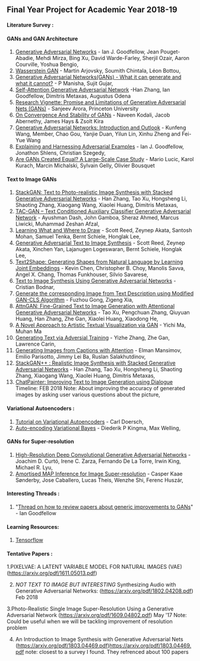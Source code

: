 ## Final Year Project for Academic Year 2018-19

#### Literature Survey :

  #### GANs and GAN Architecture

1. [Generative Adversarial Networks](https://arxiv.org/abs/1406.2661) - Ian J. Goodfellow, Jean Pouget-Abadie, Mehdi Mirza, Bing Xu, David Warde-Farley, Sherjil Ozair, Aaron Courville, Yoshua Bengio,
2. [Wasserstein GAN](https://arxiv.org/abs/1701.07875) - Martin Arjovsky, Soumith Chintala, Léon Bottou,
3. [Generative Adversarial Networks(GANs) - What it can generate and what it cannot?](https://arxiv.org/pdf/1804.00140.pdf) - P Manisha, Sujit Gujar,
4. [Self-Attention Generative Adversarial Network](https://arxiv.org/pdf/1805.08318.pdf) -Han Zhang, Ian Goodfellow, Dimitris Metaxas, Augustus Odena
5. [Research Vignette: Promise and Limitations of Generative Adversarial Nets (GANs)](https://simons.berkeley.edu/news/research-vignette-promise-and-limitations-generative-adversarial-nets-gans) - Sanjeev Arora, Princeton University
6. [On Convergence And Stability of GANs](https://arxiv.org/pdf/1705.07215.pdf) - Naveen Kodali, Jacob Abernethy, James Hays & Zsolt Kira 
7. [Generative Adversarial Networks: Introduction and Outlook](https://ieeexplore.ieee.org/stamp/stamp.jsp?tp=&arnumber=8039016) - Kunfeng Wang, Member, Chao Gou, Yanjie Duan, Yilun Lin, Xinhu Zheng and Fei-Yue Wang
8. [Explaining and Harnessing Adversarial Examples](https://arxiv.org/abs/1412.6572) - Ian J. Goodfellow, Jonathon Shlens, Christian Szegedy,
9. [Are GANs Created Equal? A Large-Scale Case Study](https://arxiv.org/abs/1711.10337) - Mario Lucic, Karol Kurach, Marcin Michalski, Sylvain Gelly, Olivier Bousquet

  #### Text to Image GANs

1. [StackGAN: Text to Photo-realistic Image Synthesis with Stacked Generative Adversarial Networks](https://arxiv.org/abs/1612.03242) - Han Zhang, Tao Xu, Hongsheng Li, Shaoting Zhang, Xiaogang Wang, Xiaolei Huang, Dimitris Metaxas, 
2. [TAC-GAN – Text Conditioned Auxiliary Classifier Generative Adversarial Network](https://arxiv.org/abs/1703.06412) - Ayushman Dash, John Gamboa, Sheraz Ahmed, Marcus Liwicki, Muhammad Zeshan Afzal,
3. [Learning What and Where to Draw](https://arxiv.org/abs/1610.02454) - Scott Reed, Zeynep Akata, Santosh Mohan, Samuel Tenka, Bernt Schiele, Honglak Lee,
4. [Generative Adversarial Text to Image Synthesis](https://arxiv.org/abs/1605.05396) - Scott Reed, Zeynep Akata, Xinchen Yan, Lajanugen Logeswaran, Bernt Schiele, Honglak Lee, 
5. [Text2Shape: Generating Shapes from Natural Language by Learning Joint Embeddings](https://arxiv.org/abs/1803.08495) - Kevin Chen, Christopher B. Choy, Manolis Savva, Angel X. Chang, Thomas Funkhouser, Silvio Savarese,
6. [Text to Image Synthesis Using Generative Adversarial Networks](https://arxiv.org/abs/1805.00676) - Cristian Bodnar,
7. [Generate the corresponding Image from Text Description using Modified GAN-CLS Algorithm](https://arxiv.org/abs/1806.11302) - Fuzhou Gong, Zigeng Xia,
8. [AttnGAN: Fine-Grained Text to Image Generation with Attentional Generative Adversarial Networks](https://arxiv.org/abs/1711.10485) - Tao Xu, Pengchuan Zhang, Qiuyuan Huang, Han Zhang, Zhe Gan, Xiaolei Huang, Xiaodong He,
9. [A Novel Approach to Artistic Textual Visualization via GAN](https://arxiv.org/abs/1710.10553) - Yichi Ma, Muhan Ma
10. [Generating Text via Adversial Training](https://zhegan27.github.io/Papers/textGAN_nips2016_workshop.pdf) - Yizhe Zhang, Zhe Gan, Lawrence Carin,
11. [Generating Images from Captions with Attention](https://arxiv.org/abs/1511.02793) - Elman Mansimov, Emilio Parisotto, Jimmy Lei Ba, Ruslan Salakhutdinov,
12. [StackGAN++ : Realistic Image Synthesis with Stacked Generative Adversarial Networks](https://arxiv.org/abs/1710.10916) - Han Zhang, Tao Xu, Hongsheng Li, Shaoting Zhang, Xiaogang Wang, Xiaolei Huang, Dimitris Metaxas,
13. [ChatPainter: Improving Text to Image Generation using Dialogue](https://arxiv.org/pdf/1802.08216.pdf)
Timeline: FEB 2018 Note: About improving the accuracy of generated images by asking user various questions about the picture,

  #### Variational Autoencoders :
1. [Tutorial on Variational Autoencoders](https://arxiv.org/abs/1606.05908) - Carl Doersch,
2. [Auto-encoding Variational Bayes](https://arxiv.org/abs/1312.6114) - Diederik P Kingma, Max Welling,

  #### GANs for Super-resolution

1. [High-Resolution Deep Convolutional Generative Adversarial Networks](https://arxiv.org/abs/1711.06491) - Joachim D. Curtó, Irene C. Zarza, Fernando De La Torre, Irwin King, Michael R. Lyu,
2. [Amortised MAP Inference for Image Super-resolution](https://arxiv.org/abs/1610.04490) - Casper Kaae Sønderby, Jose Caballero, Lucas Theis, Wenzhe Shi, Ferenc Huszár,

#### Interesting Threads :

1. "[Thread on how to review papers about generic improvements to GANs](https://twitter.com/goodfellow_ian/status/978339478560415744?lang=en)" - Ian Goodfellow


#### Learning Resources:
1. [Tensorflow](https://www.tensorflow.org/tutorials/)

#### Tentative Papers :

1.PIXELVAE: A LATENT VARIABLE MODEL FOR
NATURAL IMAGES (VAE)
(https://arxiv.org/pdf/1611.05013.pdf)

2. *NOT TEXT TO IMAGE BUT INTERESTING*
Synthesizing Audio with Generative Adversarial Networks: (https://arxiv.org/pdf/1802.04208.pdf)
Feb 2018

3.Photo-Realistic Single Image Super-Resolution Using a Generative Adversarial
Network (https://arxiv.org/pdf/1609.04802.pdf)
May '17
Note: Could be useful when we will be tackling improvement of resolution problem

4. An Introduction to Image Synthesis with
Generative Adversarial Nets
(https://arxiv.org/pdf/1803.04469.pdf)https://arxiv.org/pdf/1803.04469.pdf
note: closest to a survey I found. They refrenced about 100 papers



